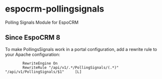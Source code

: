 # espocrm-pollingsignals
Polling Signals Module for EspoCRM

## Since EspoCRM 8 

To make PollingsSignals work in a portal configuration, add a rewrite rule to your Apache configuration:

````apache2
        RewriteEngine On
        RewriteRule "/api/v1/.*/PollingSignals/(.*)"    "/api/v1/PollingSignals/$1"     [L]
`````



